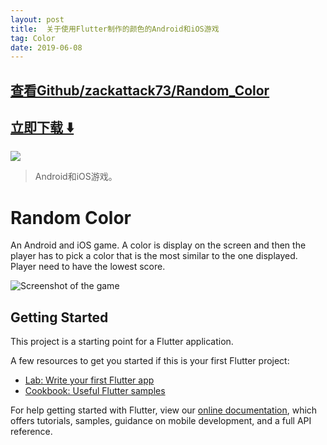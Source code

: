 ```yaml
---
layout: post
title:  关于使用Flutter制作的颜色的Android和iOS游戏
tag: Color
date: 2019-06-08
---
```


 

## [查看Github/zackattack73/Random_Color](http://github.com/zackattack73/Random_Color)
## [立即下载 ️⬇️ ](https://codeload.github.com/zackattack73/Random_Color/zip/master) 


 
![](https://flutterawesome.com/content/images/2019/05/Random-Color.jpg)
 
>
> Android和iOS游戏。
>

 
# Random Color
An Android and iOS game.
A color is display on the screen and then the player has to pick a color that is the most similar to the one displayed.
Player need to have the lowest score.

![Screenshot of the game](screenshot_1557401458.png "Screenshot of the game")

## Getting Started

This project is a starting point for a Flutter application.

A few resources to get you started if this is your first Flutter project:

- [Lab: Write your first Flutter app](https://flutter.io/docs/get-started/codelab)
- [Cookbook: Useful Flutter samples](https://flutter.io/docs/cookbook)

For help getting started with Flutter, view our 
[online documentation](https://flutter.io/docs), which offers tutorials, 
samples, guidance on mobile development, and a full API reference.


